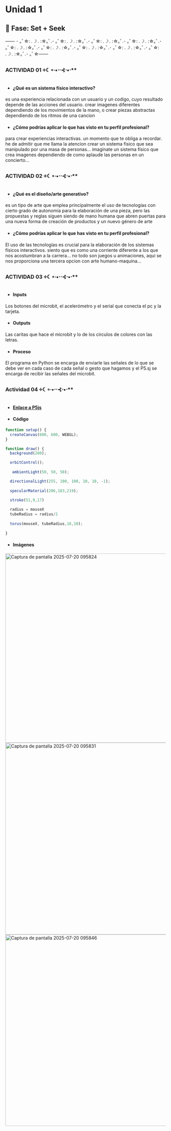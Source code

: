 # Unidad 1

## 🔎 Fase: Set + Seek
─── ･ ｡ﾟ☆: *.☽ .* :☆｡ﾟ.･ ｡ﾟ☆: *.☽ .* :☆｡ﾟ.･ ｡ﾟ☆: *.☽ .* :☆｡ﾟ.･ ｡ﾟ☆: *.☽ .* :☆｡ﾟ.･ ｡ﾟ☆: *.☽ .* :☆｡ﾟ.･ ｡ﾟ☆: *.☽ .* :☆｡ﾟ.･ ｡ﾟ☆: *.☽ .* :☆｡ﾟ.･ ｡ﾟ☆: *.☽ .* :☆｡ﾟ.･ ｡ﾟ☆: *.☽ .* :☆｡ﾟ.･ ｡ﾟ☆───
### ACTIVIDAD 01 ༓☾∘∙•⋅⋅⊰⋅•⋅**

-  #### ¿Qué es un sistema físico interactivo?
es una experiencia relacionada con un usuario y un codigo, cuyo resultado depende de las acciones del usuario. crear imagenes diferentes dependiendo de los movimientos de la mano, o crear piezas abstractas dependiendo de los ritmos de una cancion

-  #### ¿Cómo podrías aplicar lo que has visto en tu perfil profesional?
para crear experiencias interactivas. un momento que te obliga a recordar. he de admitir que me llama la atencion crear un sistema fisico que sea manipulado por una masa de personas... imagínate un sistema físico que crea imagenes dependiendo de como aplaude las personas en un concierto... 

### ACTIVIDAD 02 ༓☾∘∙•⋅⋅⊰⋅•⋅**

-  #### ¿Qué es el diseño/arte generativo?
es un tipo de arte que emplea principalmente el uso de tecnologías con cierto grado de autonomía para la elaboración de una pieza, pero las propuestas y reglas siguen siendo de mano humana que abren puertas para una nueva forma de creación de productos y un nuevo género de arte

-  #### ¿Cómo podrías aplicar lo que has visto en tu perfil profesional?
El uso de las tecnologías es crucial para la elaboración de los sistemas físicos interactivos. siento que es como una corriente diferente a los que nos acostumbran a la carrera... no todo son juegos u animaciones, aqui se nos proporciona una tercera opcion con arte humano-maquina...

### ACTIVIDAD 03 ༓☾∘∙•⋅⋅⊰⋅•⋅**

-  #### Inputs
Los botones del microbit, el acelerómetro y el serial que conecta el pc y la tarjeta.

-  #### Outputs
Las caritas que hace el microbit y lo de los circulos de colores con las letras.

-  #### Proceso
El programa en Python se encarga de enviarle las señales de lo que se debe ver en cada caso de cada señal o gesto que hagamos y el P5.sj se encarga de recibir las señales del microbit.

### Actividad 04 ༓☾∘∙•⋅⋅⊰⋅•⋅**

-  #### [Enlace a P5js](https://editor.p5js.org/Adrestiality/sketches/0W3UMoq6-)

-  #### Código
``` js
function setup() {
  createCanvas(600, 600, WEBGL);
}

function draw() {
  background(200);

  orbitControl();
  
   ambientLight(50, 50, 50);

  directionalLight(255, 100, 100, 10, 10, -1);
 
  specularMaterial(206,183,219);
  
  stroke(51,9,17)

  radius = mouseX
  tubeRadius = radius/2
  
  torus(mouseX, tubeRadius,16,10);
  
}
```
-  #### Imágenes
<img width="590" height="593" alt="Captura de pantalla 2025-07-20 095824" src="https://github.com/user-attachments/assets/aa5bc0ef-1cc4-4747-a70c-9908a7fcf04f" />

<img width="608" height="601" alt="Captura de pantalla 2025-07-20 095831" src="https://github.com/user-attachments/assets/8c4616ef-6147-4186-b453-2afbe9a95b22" />

<img width="599" height="600" alt="Captura de pantalla 2025-07-20 095846" src="https://github.com/user-attachments/assets/71c84048-0ca3-49fc-a361-22f46723b65f" />


